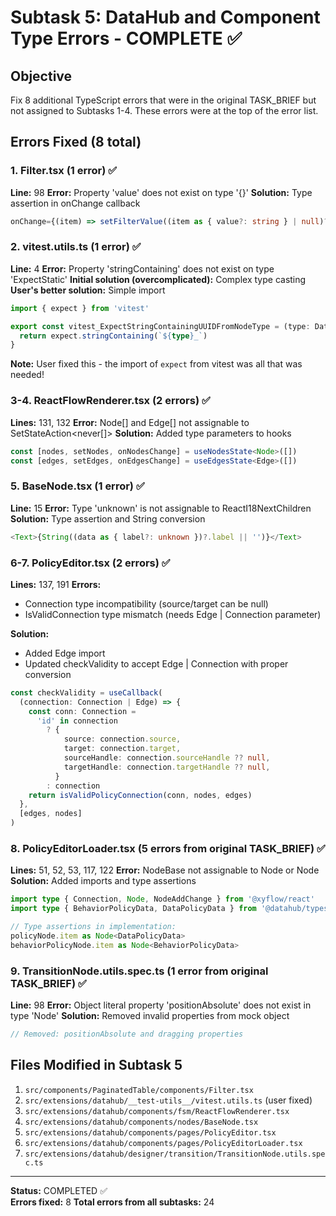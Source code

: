 # Subtask 5: DataHub and Component Type Errors - COMPLETE ✅

## Objective

Fix 8 additional TypeScript errors that were in the original TASK_BRIEF but not assigned to Subtasks 1-4. These errors were at the top of the error list.

## Errors Fixed (8 total)

### 1. Filter.tsx (1 error) ✅

**Line:** 98
**Error:** Property 'value' does not exist on type '{}'
**Solution:** Type assertion in onChange callback

```typescript
onChange={(item) => setFilterValue((item as { value?: string } | null)?.value)}
```

### 2. vitest.utils.ts (1 error) ✅

**Line:** 4
**Error:** Property 'stringContaining' does not exist on type 'ExpectStatic'
**Initial solution (overcomplicated):** Complex type casting
**User's better solution:** Simple import

```typescript
import { expect } from 'vitest'

export const vitest_ExpectStringContainingUUIDFromNodeType = (type: DataHubNodeType) => {
  return expect.stringContaining(`${type}_`)
}
```

**Note:** User fixed this - the import of `expect` from vitest was all that was needed!

### 3-4. ReactFlowRenderer.tsx (2 errors) ✅

**Lines:** 131, 132
**Error:** Node[] and Edge[] not assignable to SetStateAction<never[]>
**Solution:** Added type parameters to hooks

```typescript
const [nodes, setNodes, onNodesChange] = useNodesState<Node>([])
const [edges, setEdges, onEdgesChange] = useEdgesState<Edge>([])
```

### 5. BaseNode.tsx (1 error) ✅

**Line:** 15
**Error:** Type 'unknown' is not assignable to ReactI18NextChildren
**Solution:** Type assertion and String conversion

```typescript
<Text>{String((data as { label?: unknown })?.label || '')}</Text>
```

### 6-7. PolicyEditor.tsx (2 errors) ✅

**Lines:** 137, 191
**Errors:**

- Connection type incompatibility (source/target can be null)
- IsValidConnection type mismatch (needs Edge | Connection parameter)

**Solution:**

- Added Edge import
- Updated checkValidity to accept Edge | Connection with proper conversion

```typescript
const checkValidity = useCallback(
  (connection: Connection | Edge) => {
    const conn: Connection =
      'id' in connection
        ? {
            source: connection.source,
            target: connection.target,
            sourceHandle: connection.sourceHandle ?? null,
            targetHandle: connection.targetHandle ?? null,
          }
        : connection
    return isValidPolicyConnection(conn, nodes, edges)
  },
  [edges, nodes]
)
```

### 8. PolicyEditorLoader.tsx (5 errors from original TASK_BRIEF) ✅

**Lines:** 51, 52, 53, 117, 122
**Error:** NodeBase not assignable to Node<DataPolicyData> or Node<BehaviorPolicyData>
**Solution:** Added imports and type assertions

```typescript
import type { Connection, Node, NodeAddChange } from '@xyflow/react'
import type { BehaviorPolicyData, DataPolicyData } from '@datahub/types.ts'

// Type assertions in implementation:
policyNode.item as Node<DataPolicyData>
behaviorPolicyNode.item as Node<BehaviorPolicyData>
```

### 9. TransitionNode.utils.spec.ts (1 error from original TASK_BRIEF) ✅

**Line:** 98
**Error:** Object literal property 'positionAbsolute' does not exist in type 'Node<TransitionData>'
**Solution:** Removed invalid properties from mock object

```typescript
// Removed: positionAbsolute and dragging properties
```

## Files Modified in Subtask 5

1. `src/components/PaginatedTable/components/Filter.tsx`
2. `src/extensions/datahub/__test-utils__/vitest.utils.ts` (user fixed)
3. `src/extensions/datahub/components/fsm/ReactFlowRenderer.tsx`
4. `src/extensions/datahub/components/nodes/BaseNode.tsx`
5. `src/extensions/datahub/components/pages/PolicyEditor.tsx`
6. `src/extensions/datahub/components/pages/PolicyEditorLoader.tsx`
7. `src/extensions/datahub/designer/transition/TransitionNode.utils.spec.ts`

---

**Status:** COMPLETED ✅  
**Errors fixed:** 8
**Total errors from all subtasks:** 24
